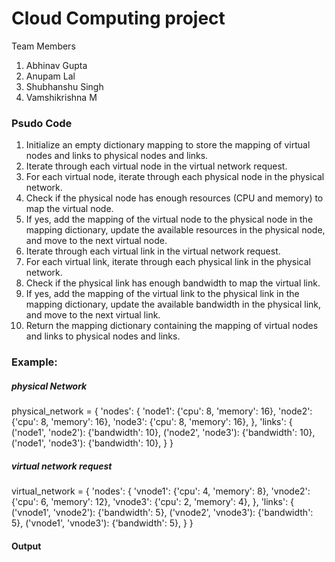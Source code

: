 # Cloud Computing project

Team Members
1. Abhinav Gupta
2. Anupam Lal
3. Shubhanshu Singh
4. Vamshikrishna M



### Psudo Code
1. Initialize an empty dictionary mapping to store the mapping of virtual nodes and links to physical nodes and links.
2. Iterate through each virtual node in the virtual network request.
3. For each virtual node, iterate through each physical node in the physical network.
4. Check if the physical node has enough resources (CPU and memory) to map the virtual node.
5. If yes, add the mapping of the virtual node to the physical node in the mapping dictionary, update the available resources in the physical node, and move to the next virtual node.
6. Iterate through each virtual link in the virtual network request.
7. For each virtual link, iterate through each physical link in the physical network.
8. Check if the physical link has enough bandwidth to map the virtual link.
9. If yes, add the mapping of the virtual link to the physical link in the mapping dictionary, update the available bandwidth in the physical link, and move to the next virtual link.
10. Return the mapping dictionary containing the mapping of virtual nodes and links to physical nodes and links.

### Example:
##### physical Network 
physical_network = {
    'nodes': {
        'node1': {'cpu': 8, 'memory': 16},
        'node2': {'cpu': 8, 'memory': 16},
        'node3': {'cpu': 8, 'memory': 16},
    },
    'links': {
        ('node1', 'node2'): {'bandwidth': 10},
        ('node2', 'node3'): {'bandwidth': 10},
        ('node1', 'node3'): {'bandwidth': 10},
    }
}

##### virtual network request
virtual_network = {
    'nodes': {
        'vnode1': {'cpu': 4, 'memory': 8},
        'vnode2': {'cpu': 6, 'memory': 12},
        'vnode3': {'cpu': 2, 'memory': 4},
    },
    'links': {
        ('vnode1', 'vnode2'): {'bandwidth': 5},
        ('vnode2', 'vnode3'): {'bandwidth': 5},
        ('vnode1', 'vnode3'): {'bandwidth': 5},
    }
}
#### Output
